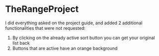 # TheRangeProject

I did everything asked on the project guide, and added 2 additional functionalities that were not requested:
1. By clicking on the already active sort button you can get your original list back
2. Buttons that are active have an orange background

